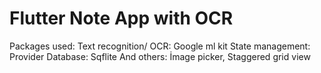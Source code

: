 # Flutter Note App with OCR

Packages used:
Text recognition/ OCR: Google ml kit
State management: Provider
Database: Sqflite 
And others: İmage picker, Staggered grid view
